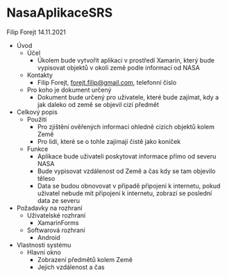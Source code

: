 # NasaAplikaceSRS
Filip Forejt
14.11.2021
* Úvod
    * Účel
      * Úkolem bude vytvořit aplikaci v prostředí Xamarin, který bude vypisovat objektů v okolí země podle informací od NASA
    * Kontakty
      * Filip Forejt, forejt.filip@gmail.com, telefonní číslo
    * Pro koho je dokument určený
      * Dokument bude určený pro uživatele, které bude zajímat, kdy a jak daleko od země se objevil cizí předmět
* Celkový popis
    * Použití
      * Pro zjištění ověřených informací ohledně cizích objektů kolem Země
      * Pro lidi, které se o tohle zajímají čistě jako koníček
    * Funkce 
      * Aplikace bude uživateli poskytovat informace přímo od severu NASA
      * Bude vypisovat vzdálenost od Země a čas kdy se tam objevilo těleso
      * Data se budou obnovovat v případě připojení k internetu, pokud uživatel nebude mít připojení k internetu, zobrazí se poslední data ze severu
* Požadavky na rozhraní
    * Uživatelské rozhraní
      * XamarinForms
    * Softwarová rozhraní
      * Android
* Vlastnosti systému
    * Hlavní okno
      * Zobrazení předmětů kolem Země
      * Jejich vzdálenost a čas

